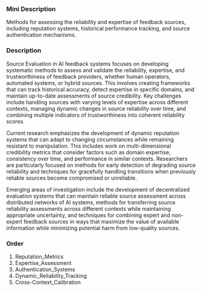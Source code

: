 ### Mini Description

Methods for assessing the reliability and expertise of feedback sources, including reputation systems, historical performance tracking, and source authentication mechanisms.

### Description

Source Evaluation in AI feedback systems focuses on developing systematic methods to assess and validate the reliability, expertise, and trustworthiness of feedback providers, whether human operators, automated systems, or hybrid sources. This involves creating frameworks that can track historical accuracy, detect expertise in specific domains, and maintain up-to-date assessments of source credibility. Key challenges include handling sources with varying levels of expertise across different contexts, managing dynamic changes in source reliability over time, and combining multiple indicators of trustworthiness into coherent reliability scores.

Current research emphasizes the development of dynamic reputation systems that can adapt to changing circumstances while remaining resistant to manipulation. This includes work on multi-dimensional credibility metrics that consider factors such as domain expertise, consistency over time, and performance in similar contexts. Researchers are particularly focused on methods for early detection of degrading source reliability and techniques for gracefully handling transitions when previously reliable sources become compromised or unreliable.

Emerging areas of investigation include the development of decentralized evaluation systems that can maintain reliable source assessment across distributed networks of AI systems, methods for transferring source reliability assessments across different contexts while maintaining appropriate uncertainty, and techniques for combining expert and non-expert feedback sources in ways that maximize the value of available information while minimizing potential harm from low-quality sources.

### Order

1. Reputation_Metrics
2. Expertise_Assessment
3. Authentication_Systems
4. Dynamic_Reliability_Tracking
5. Cross-Context_Calibration

